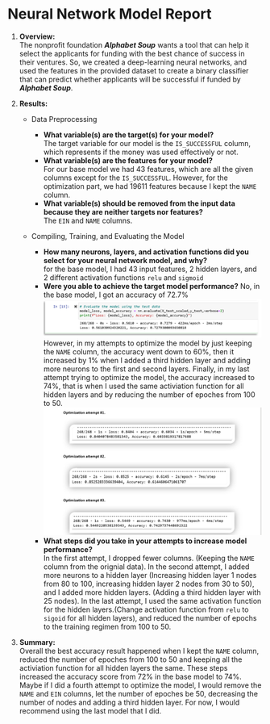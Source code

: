# Neural Network Model Report

1. **Overview:** <br> 
    The nonprofit foundation ***Alphabet Soup*** wants a tool that can help it select the applicants for funding with the best chance of success in their ventures. So, we created a deep-learning neural networks, and used the features in the provided dataset to create a binary classifier that can predict whether applicants will be successful if funded by ***Alphabet Soup***.

2. **Results:** 
    * Data Preprocessing
        * **What variable(s) are the target(s) for your model?** <br>
         The target variable for our model is the `IS_SUCCESSFUL` column, which represents if the money was used effectively or not.
        * **What variable(s) are the features for your model?** <br>
         For our base model we had 43 features, which are all the given columns except for the `IS_SUCCESSFUL`. However, for the optimization part, we had 19611 features because I kept the `NAME` column.
        * **What variable(s) should be removed from the input data because they are neither targets nor features?** <br> The `EIN` and `NAME` columns.


    * Compiling, Training, and Evaluating the Model
        * **How many neurons, layers, and activation functions did you select for your neural network model, and why?** <br>
         for the base model, I had 43 input features, 2 hidden layers, and 2 different activation functions `relu` and `sigmoid`
        * **Were you able to achieve the target model performance?** No, in the base model, I got an accuracy of 72.7% ![Base Model Accuracy](Results/image.png) However, in my attempts to optimize the model by just keeping the `NAME` column, the accuracy went down to 60%, then it increased by 1% when I added a third hidden layer and adding more neurons to the first and second layers. Finally, in my last attempt trying to optimize the model, the accuracy increased to 74%, that is when I used the same activiation function for all hidden layers and by reducing the number of epoches from 100 to 50. ![Accuracy Score for optimized model](Results/image-1.png)
        * **What steps did you take in your attempts to increase model performance?** <br>
         In the first attempt, I dropped  fewer columns. (Keeping the `NAME` column from the orignial data). In the second attempt, I added more neurons to a hidden layer (Increasing hidden layer 1 nodes from 80 to 100, increasing hidden layer 2 nodes from 30 to 50), and I added more hidden layers. (Adding a third hidden layer with 25 nodes). In the last attempt, I used the same activation function for the hidden layers.(Change activation function from `relu` to `sigoid` for all hidden layers), and reduced the number of epochs to the training regimen from 100 to 50.


3. **Summary:** <br>
    Overall the best accuracy result happened when I kept the `NAME` column, reduced the number of epoches from 100 to 50 and keeping all the activiation function for all hidden layers the same. These steps increased the accuracy score from 72% in the base model to 74%. Maybe if I did a fourth attempt to optimize the model, I would remove the `NAME` and `EIN` columns, let the number of epoches be 50, decreasing the number of nodes and adding a third hidden layer. For now, I would recommend using the last model that I did.


